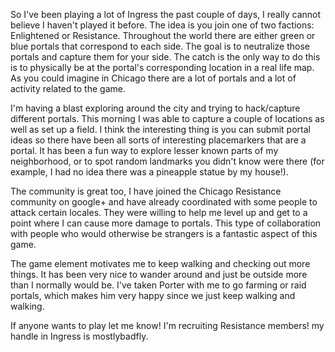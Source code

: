 So I've been playing a lot of Ingress the past couple of days, I really cannot believe I haven't played it before. The idea is you join one of two factions: Enlightened or Resistance. Throughout the world there are either green or blue portals that correspond to each side.  The goal is to neutralize those portals and capture them for your side. The catch is the only way to do this is to physically be at the portal's corresponding location in a real life map.  As you could imagine in Chicago there are a lot of portals and a lot of activity related to the game.

I'm having a blast exploring around the city and trying to hack/capture different portals.  This morning I was able to capture a couple of locations as well as set up a field.  I think the interesting thing is you can submit portal ideas so there have been all sorts of interesting placemarkers that are a portal.  It has been a fun way to explore lesser known parts of my neighborhood, or to spot random landmarks you didn't know were there (for example, I had no idea there was a pineapple statue by my house!).

The community is great too, I have joined the Chicago Resistance community on google+ and have already coordinated with some people to attack certain locales.  They were willing to help me level up and get to a point where I can cause more damage to portals.  This type of collaboration with people who would otherwise be strangers is a fantastic aspect of this game.

The game element motivates me to keep walking and checking out more things.  It has been very nice to wander around and just be outside more than I normally would be.  I've taken Porter with me to go farming or raid portals, which makes him very happy since we just keep walking and walking.

If anyone wants to play let me know! I'm recruiting Resistance members! my handle in Ingress is mostlybadfly.
